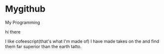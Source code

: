 # Mygithub
My Programming

hi there

I like cofeescript(that's what I'm made of)
I have made takes on the and find them far superior than the earth tatto.
